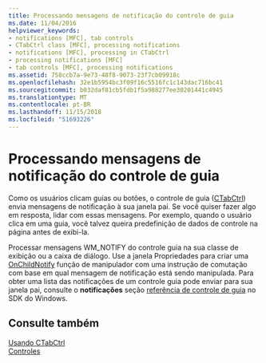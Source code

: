 ```yaml
---
title: Processando mensagens de notificação do controle de guia
ms.date: 11/04/2016
helpviewer_keywords:
- notifications [MFC], tab controls
- CTabCtrl class [MFC], processing notifications
- notifications [MFC], processing in CTabCtrl
- processing notifications [MFC]
- tab controls [MFC], processing notifications
ms.assetid: 758ccb7a-9e73-48f8-9073-23f7cb09918c
ms.openlocfilehash: 32e1b5954bc3f09f16c5516fc1c143dac716bc41
ms.sourcegitcommit: b032daf81cb5fdb1f5a988277ee30201441c4945
ms.translationtype: MT
ms.contentlocale: pt-BR
ms.lasthandoff: 11/15/2018
ms.locfileid: "51693226"
---
```

# <a name="processing-tab-control-notification-messages"></a>Processando mensagens de notificação do controle de guia

Como os usuários clicam guias ou botões, o controle de guia ([CTabCtrl](../mfc/reference/ctabctrl-class.md)) envia mensagens de notificação à sua janela pai. Se você quiser fazer algo em resposta, lidar com essas mensagens. Por exemplo, quando o usuário clica em uma guia, você talvez queira predefinição de dados de controle na página antes de exibi-la.

Processar mensagens WM_NOTIFY do controle guia na sua classe de exibição ou a caixa de diálogo. Use a janela Propriedades para criar uma [OnChildNotify](../mfc/reference/cwnd-class.md#onchildnotify) função de manipulador com uma instrução de comutação com base em qual mensagem de notificação está sendo manipulada. Para obter uma lista das notificações de um controle guia pode enviar para sua janela pai, consulte o **notificações** seção [referência de controle de guia](/windows/desktop/controls/tab-control-reference) no SDK do Windows.

## <a name="see-also"></a>Consulte também

[Usando CTabCtrl](../mfc/using-ctabctrl.md)<br/>
[Controles](../mfc/controls-mfc.md)

